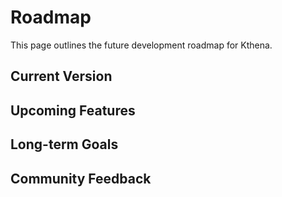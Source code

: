 # Roadmap

This page outlines the future development roadmap for Kthena.

## Current Version

<!-- Add current version details here -->

## Upcoming Features

<!-- Add upcoming features here -->

## Long-term Goals

<!-- Add long-term goals here -->

## Community Feedback

<!-- Add community feedback section here -->